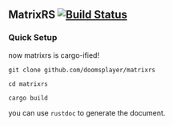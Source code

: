 ## MatrixRS  [![Build Status](https://travis-ci.org/doomsplayer/matrixrs.png?branch=master)](https://travis-ci.org/doomsplayer/matrixrs) #

### Quick Setup

now matrixrs is cargo-ified!

```
git clone github.com/doomsplayer/matrixrs

cd matrixrs

cargo build
```

you can use `rustdoc` to generate the document.
